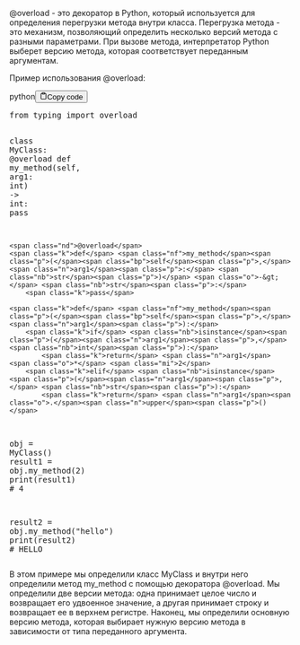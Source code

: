 <p>@overload - это декоратор в Python, который используется для определения перегрузки метода внутри класса. 
Перегрузка метода - это механизм, позволяющий определить несколько версий метода с разными параметрами. 
При вызове метода, интерпретатор Python выберет версию метода, которая соответствует переданным аргументам.</p>
<p>Пример использования @overload:</p>
<div class="code-element"><div class="lang-line"><text>python</text><button class="copy-button" id="code183b" onclick="copyCode(code183, code183b)"><svg stroke="currentColor" fill="none" stroke-width="2" viewBox="0 0 24 24" stroke-linecap="round" stroke-linejoin="round" class="h-4 w-4" height="1em" width="1em" xmlns="http://www.w3.org/2000/svg"><path d="M16 4h2a2 2 0 0 1 2 2v14a2 2 0 0 1-2 2H6a2 2 0 0 1-2-2V6a2 2 0 0 1 2-2h2"></path><rect x="8" y="2" width="8" height="4" rx="1" ry="1"></rect></svg><text>Copy code</text></button></div><div class="code" id="code183"><div class="highlight"><pre><span></span><span class="kn">from</span> <span class="nn">typing</span> <span class="kn">import</span> <span class="n">overload</span>

<span class="k">class</span> <span class="nc">MyClass</span><span class="p">:</span>
    <span class="nd">@overload</span>
    <span class="k">def</span> <span class="nf">my_method</span><span class="p">(</span><span class="bp">self</span><span class="p">,</span> <span class="n">arg1</span><span class="p">:</span> <span class="nb">int</span><span class="p">)</span> <span class="o">-&gt;</span> <span class="nb">int</span><span class="p">:</span>
        <span class="k">pass</span>

    <span class="nd">@overload</span>
    <span class="k">def</span> <span class="nf">my_method</span><span class="p">(</span><span class="bp">self</span><span class="p">,</span> <span class="n">arg1</span><span class="p">:</span> <span class="nb">str</span><span class="p">)</span> <span class="o">-&gt;</span> <span class="nb">str</span><span class="p">:</span>
        <span class="k">pass</span>

    <span class="k">def</span> <span class="nf">my_method</span><span class="p">(</span><span class="bp">self</span><span class="p">,</span> <span class="n">arg1</span><span class="p">):</span>
        <span class="k">if</span> <span class="nb">isinstance</span><span class="p">(</span><span class="n">arg1</span><span class="p">,</span> <span class="nb">int</span><span class="p">):</span>
            <span class="k">return</span> <span class="n">arg1</span> <span class="o">*</span> <span class="mi">2</span>
        <span class="k">elif</span> <span class="nb">isinstance</span><span class="p">(</span><span class="n">arg1</span><span class="p">,</span> <span class="nb">str</span><span class="p">):</span>
            <span class="k">return</span> <span class="n">arg1</span><span class="o">.</span><span class="n">upper</span><span class="p">()</span>

<span class="n">obj</span> <span class="o">=</span> <span class="n">MyClass</span><span class="p">()</span>
<span class="n">result1</span> <span class="o">=</span> <span class="n">obj</span><span class="o">.</span><span class="n">my_method</span><span class="p">(</span><span class="mi">2</span><span class="p">)</span>
<span class="nb">print</span><span class="p">(</span><span class="n">result1</span><span class="p">)</span> <span class="c1"># 4</span>

<span class="n">result2</span> <span class="o">=</span> <span class="n">obj</span><span class="o">.</span><span class="n">my_method</span><span class="p">(</span><span class="s2">&quot;hello&quot;</span><span class="p">)</span>
<span class="nb">print</span><span class="p">(</span><span class="n">result2</span><span class="p">)</span> <span class="c1"># HELLO</span>
</pre></div></div></div>

<p>В этом примере мы определили класс MyClass и внутри него определили метод my_method с помощью декоратора @overload. 
Мы определили две версии метода: одна принимает целое число и возвращает его удвоенное значение, а другая принимает строку и возвращает ее в верхнем регистре. 
Наконец, мы определили основную версию метода, которая выбирает нужную версию метода в зависимости от типа переданного аргумента.</p>